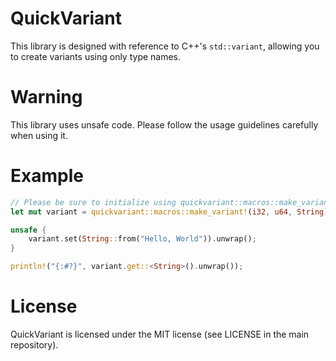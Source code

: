 # QuickVariant
This library is designed with reference to C++'s `std::variant`, allowing you to create variants using only type names.

# Warning
This library uses unsafe code. Please follow the usage guidelines carefully when using it.

# Example
```rust
// Please be sure to initialize using quickvariant::macros::make_variant!.
let mut variant = quickvariant::macros::make_variant!(i32, u64, String);

unsafe {
    variant.set(String::from("Hello, World")).unwrap();
}

println!("{:#?}", variant.get::<String>().unwrap());
```

# License
QuickVariant is licensed under the MIT license (see LICENSE in the main repository).
